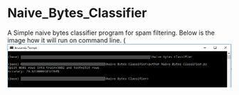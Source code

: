 # Naive_Bytes_Classifier
A Simple naive bytes classifier program for spam filtering.
Below is the image how it will run on command line.
(![](https://github.com/KunalRRathod/Naive_Bytes_Classifier/blob/master/Naive_Bytes_Classifier.PNG)
